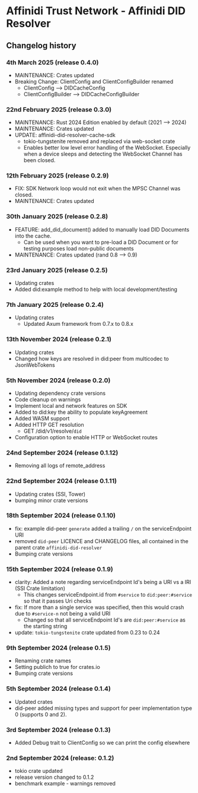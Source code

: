 # Affinidi Trust Network - Affinidi DID Resolver

## Changelog history

### 4th March 2025 (release 0.4.0)

* MAINTENANCE: Crates updated
* Breaking Change: ClientConfig and ClientConfigBuilder renamed
  * ClientConfig --> DIDCacheConfig
  * ClientConfigBuilder --> DIDCacheConfigBuilder
  
### 22nd February 2025 (release 0.3.0)

* MAINTENANCE: Rust 2024 Edition enabled by default (2021 --> 2024)
* MAINTENANCE: Crates updated
* UPDATE: affinidi-did-resolver-cache-sdk
  * tokio-tungstenite removed and replaced via web-socket crate
  * Enables better low level error handling of the WebSocket. Especially when a device sleeps and detecting the WebSocket Channel has been closed.

### 12th February 2025 (release 0.2.9)

* FIX: SDK Network loop would not exit when the MPSC Channel was closed.
* MAINTENANCE: Crates updated

### 30th January 2025 (release 0.2.8)

* FEATURE: add_did_document() added to manually load DID Documents into the cache.
  * Can be used when you want to pre-load a DID Document or for testing purposes load non-public documents
* MAINTENANCE: Crates updated (rand 0.8 --> 0.9)

### 23rd January 2025 (release 0.2.5)

* Updating crates
* Added did:example method to help with local development/testing

### 7th January 2025 (release 0.2.4)

* Updating crates
  * Updated Axum framework from 0.7.x to 0.8.x

### 13th November 2024 (release 0.2.1)

* Updating crates
* Changed how keys are resolved in did:peer from multicodec to JsonWebTokens

### 5th November 2024 (release 0.2.0)

* Updating dependency crate versions
* Code cleanup on warnings
* Implement local and network features on SDK
* Added to did:key the ability to populate keyAgreement
* Added WASM support
* Added HTTP GET resolution
  * GET /did/v1/resolve/`did`
* Configuration option to enable HTTP or WebSocket routes

### 24nd September 2024 (release 0.1.12)

* Removing all logs of remote_address

### 22nd September 2024 (release 0.1.11)

* Updating crates (SSI, Tower)
* bumping minor crate versions

### 18th September 2024 (release 0.1.10)

* fix: example did-peer `generate` added a trailing `/` on the serviceEndpoint URI
* removed `did-peer` LICENCE and CHANGELOG files, all contained in the parent crate `affinidi-did-resolver`
* Bumping crate versions

### 15th September 2024 (release 0.1.9)

* clarity: Added a note regarding serviceEndpoint Id's being a URI vs a IRI (SSI Crate limitation)
  * This changes serviceEndpoint.id from `#service` to `did:peer:#service` so that it passes Uri checks
* fix: If more than a single service was specified, then this would crash due to `#service-n` not being a valid URI
  * Changed so that all serviceEndpoint Id's are `did:peer:#service` as the starting string
* update: `tokio-tungstenite` crate updated from 0.23 to 0.24

### 9th September 2024 (release 0.1.5)

* Renaming crate names
* Setting publich to true for crates.io
* Bumping crate versions

### 5th September 2024 (release 0.1.4)

* Updated crates
* did-peer added missing types and support for peer implementation type 0 (supports 0 and 2).

### 3rd September 2024 (release 0.1.3)

* Added Debug trait to ClientConfig so we can print the config elsewhere

### 2nd September 2024 (release: 0.1.2)

* tokio crate updated
* release version changed to 0.1.2
* benchmark example - warnings removed
